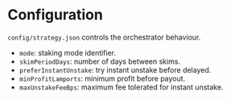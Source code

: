 # Configuration

`config/strategy.json` controls the orchestrator behaviour.

- `mode`: staking mode identifier.
- `skimPeriodDays`: number of days between skims.
- `preferInstantUnstake`: try instant unstake before delayed.
- `minProfitLamports`: minimum profit before payout.
- `maxUnstakeFeeBps`: maximum fee tolerated for instant unstake.
